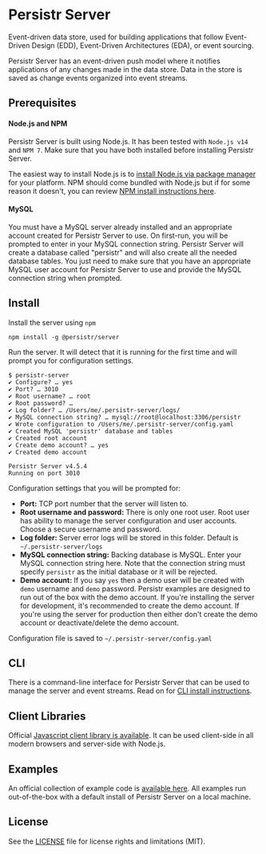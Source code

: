 # Persistr Server

Event-driven data store, used for building applications that follow Event-Driven Design (EDD), Event-Driven Architectures (EDA), or event sourcing.

Persistr Server has an event-driven push model where it notifies applications of any changes made in the data store. Data in the store is saved as change events organized into event streams.

## Prerequisites

#### Node.js and NPM

Persistr Server is built using Node.js. It has been tested with `Node.js v14` and `NPM 7`. Make sure that you have both installed before installing Persistr Server.

The easiest way to install Node.js is to [install Node.js via package manager](https://nodejs.org/en/download/package-manager/) for your platform. NPM should come bundled with Node.js but if for some reason it doesn't, you can review [NPM install instructions here](https://www.npmjs.com/get-npm).

#### MySQL

You must have a MySQL server already installed and an appropriate account created for Persistr Server to use. On first-run, you will be prompted to enter in your MySQL connection string. Persistr Server will create a database called "persistr" and will also create all the needed database tables. You just need to make sure that you have an appropriate MySQL user account for Persistr Server to use and provide the MySQL connection string when prompted.

## Install

Install the server using `npm`

```
npm install -g @persistr/server
```

Run the server. It will detect that it is running for the first time and will prompt you for configuration settings.

```
$ persistr-server
✔ Configure? … yes
✔ Port? … 3010
✔ Root username? … root
✔ Root password? … 
✔ Log folder? … /Users/me/.persistr-server/logs/
✔ MySQL connection string? … mysql://root@localhost:3306/persistr
✔ Wrote configuration to /Users/me/.persistr-server/config.yaml
✔ Created MySQL 'persistr' database and tables
✔ Created root account
✔ Create demo account? … yes
✔ Created demo account

Persistr Server v4.5.4
Running on port 3010
```

Configuration settings that you will be prompted for:

- **Port:** TCP port number that the server will listen to.
- **Root username and password:** There is only one root user. Root user has ability to manage the server configuration and user accounts. Choose a secure username and password.
- **Log folder:** Server error logs will be stored in this folder. Default is `~/.persistr-server/logs`
- **MySQL connection string:** Backing database is MySQL. Enter your MySQL connection string here. Note that the connection string must specify `persistr` as the initial database or it will be rejected.
- **Demo account:** If you say `yes` then a demo user will be created with `demo` username and `demo` password. Persistr examples are designed to run out of the box with the demo account. If you're installing the server for development, it's recommended to create the demo account. If you're using the server for production then either don't create the demo account or deactivate/delete the demo account.

Configuration file is saved to `~/.persistr-server/config.yaml`

## CLI

There is a command-line interface for Persistr Server that can be used to manage the server and event streams. Read on for [CLI install instructions](https://github.com/persistr/cli).

## Client Libraries

Official [Javascript client library is available](https://github.com/persistr/js). It can be used client-side in all modern browsers and server-side with Node.js.

## Examples

An official collection of example code is [available here](https://github.com/persistr/examples). All examples run out-of-the-box with a default install of Persistr Server on a local machine.

## License

See the [LICENSE](LICENSE) file for license rights and limitations (MIT).
